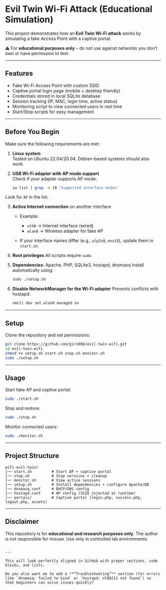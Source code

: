 # Evil Twin Wi-Fi Attack (Educational Simulation)

This project demonstrates how an **Evil Twin Wi-Fi attack** works by simulating a fake Access Point with a captive portal.  

⚠️ For **educational purposes only** – do not use against networks you don’t own or have permission to test.

---

## Features
- Fake Wi-Fi Access Point with custom SSID  
- Captive portal login page (mobile + desktop friendly)  
- Credentials stored in local SQLite database  
- Session tracking (IP, MAC, login time, active status)  
- Monitoring script to view connected users in real time  
- Start/Stop scripts for easy management  

---

## Before You Begin
Make sure the following requirements are met:

1. **Linux system**  
   Tested on Ubuntu 22.04/20.04. Debian-based systems should also work.  

2. **USB Wi-Fi adapter with AP mode support**  
   Check if your adapter supports AP mode:  
   ```bash
   iw list | grep -A 10 "Supported interface modes"
Look for `AP` in the list.

3. **Active Internet connection** on another interface

   * Example:

     * `eth0` → Internet interface (wired)
     * `wlan0` → Wireless adapter for fake AP
   * If your interface names differ (e.g., `wlp3s0`, `ens33`), update them in `start.sh`.

4. **Root privileges**
   All scripts require `sudo`.

5. **Dependencies**: Apache, PHP, SQLite3, hostapd, dnsmasq
   Install automatically using:

   ```bash
   sudo ./setup.sh
   ```

6. **Disable NetworkManager for the Wi-Fi adapter**
   Prevents conflicts with hostapd:

   ```bash
   nmcli dev set wlan0 managed no
   ```

---

## Setup

Clone the repository and set permissions:

```bash
git clone https://github.com/giri068/evil-twin-wifi.git
cd evil-twin-wifi
chmod +x setup.sh start.sh stop.sh monitor.sh
sudo ./setup.sh
```

---

## Usage

Start fake AP and captive portal:

```bash
sudo ./start.sh
```

Stop and restore:

```bash
sudo ./stop.sh
```

Monitor connected users:

```bash
sudo ./monitor.sh
```

---

## Project Structure

```
wifi-evil-twin/
│── start.sh         # Start AP + captive portal
│── stop.sh          # Stop services + cleanup
│── monitor.sh       # View active sessions
│── setup.sh         # Install dependencies + configure Apache/DB
│── dnsmasq.conf     # DHCP/DNS config
│── hostapd.conf     # AP config (SSID injected at runtime)
│── portals/         # Captive portal (login.php, success.php, logout.php, assets)
```

---

## Disclaimer

This repository is for **educational and research purposes only**.
The author is not responsible for misuse. Use only in controlled lab environments.

```

---

This will look perfectly aligned in GitHub with proper sections, code blocks, and lists.  

Do you also want me to add a **“Troubleshooting”** section (for errors like `dnsmasq: failed to bind` or `hostapd: nl80211 not found`) so that beginners can solve issues quickly?
```

